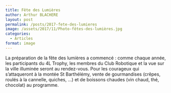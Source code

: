 ```yaml
---
title: Fête des Lumières
author: Arthur BLACHERE
layout: post
permalink: /posts/2017-fete-des-lumieres
image: /assets/2017/11/Photo-fêtes-des-lumières.jpg
categories:
  - Articles
format: image
---
```

La préparation de la fête des lumières a commencé : comme chaque année, les participants du 4L Trophy, les membres du Club Robotique et la vue sur la ville illuminée seront au rendez-vous. Pour les courageux qui s’attaqueront à la montée St Barthélémy, vente de gourmandises (crêpes, roulés à la cannelle, quiches, …) et de boissons chaudes (vin chaud, thé, chocolat) au programme.
